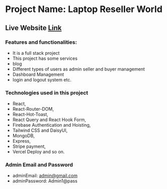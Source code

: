 # Project Name: Laptop Reseller World
## Live Website [Link](https://laptop-reseller-client.web.app/)
### Features and functionalities:
- It is a full stack project
- This project has some services
- blog
- Different types of users as admin seller and buyer management
- Dashboard Management
- login and logout system etc.
### Technologies used in this project
- React, 
- React-Router-DOM, 
- React-Hot-Toast, 
- React Query and React Hook Form,
- Firebase Authentication and Hoisting, 
- Tailwind CSS and DaisyUI, 
- MongoDB,
- Express,
- Stripe payment,
- Vercel Deploy  and so on.
### Admin Email and Password
- adminEmail: admin@gmail.com
- adminPassword: Admin1@pass